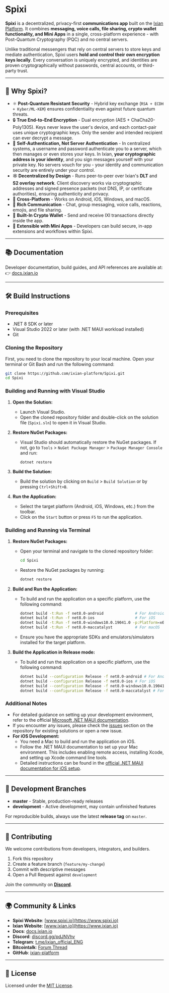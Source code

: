 ﻿# Spixi

**Spixi** is a decentralized, privacy-first **communications app** built on the [Ixian Platform](https://www.ixian.io).
It combines **messaging, voice calls, file sharing, crypto wallet functionality, and Mini Apps** in a single,
cross-platform experience - with Post-Quantum Cryptography (PQC) and no central servers.

Unlike traditional messengers that rely on central servers to store keys and mediate authentication, Spixi users **hold and
control their own encryption keys locally**. Every conversation is uniquely encrypted, and identities are proven cryptographically
without passwords, central accounts, or third-party trust.

---

## 🚀 Why Spixi?

* ⚛️ **Post-Quantum Resistant Security** - Hybrid key exchange (`RSA + ECDH + Kyber/ML-KEM`) ensures confidentiality even against
future quantum threats.
* 🔒 **True End-to-End Encryption** - Dual encryption (AES + ChaCha20-Poly1305). Keys never leave the user's device, and each
contact-pair uses unique cryptographic keys. Only the sender and intended recipient can ever decrypt a message.
* 🧬 **Self-Authentication, Not Server Authentication** - In centralized systems, a username and password authenticate you to a
server, which then manages or even stores your keys. In Ixian, **your cryptographic address is your identity**, and you sign
messages yourself with your private key. No servers vouch for you - your identity and communication security are entirely under
your control.
* 🕸️ **Decentralized by Design** - Runs peer-to-peer over Ixian's **DLT** and **S2 overlay network**. Client discovery works
via cryptographic addresses and signed presence packets (not DNS, IP, or certificate authorities), ensuring authenticity and
privacy.
* 📱 **Cross-Platform** - Works on Android, iOS, Windows, and macOS.
* 💬 **Rich Communication** - Chat, group messaging, voice calls, reactions, emojis, and file sharing.
* 💸 **Built-In Crypto Wallet** - Send and receive IXI transactions directly inside the app.
* 🧩 **Extensible with Mini Apps** - Developers can build secure, in-app extensions and workflows within Spixi.

---

## 📚 Documentation

Developer documentation, build guides, and API references are available at:
👉 [docs.ixian.io](https://docs.ixian.io)

---

## 🛠️ Build Instructions

### Prerequisites

- .NET 8 SDK or later
- Visual Studio 2022 or later (with .NET MAUI workload installed)
- Git

### Cloning the Repository

First, you need to clone the repository to your local machine. Open your terminal or Git Bash and run the following command:

```bash
git clone https://github.com/ixian-platform/Spixi.git
cd Spixi
```

### Building and Running with Visual Studio

1. **Open the Solution:**
   - Launch Visual Studio.
   - Open the cloned repository folder and double-click on the solution file (`Spixi.sln`) to open it in Visual Studio.

2. **Restore NuGet Packages:**
   - Visual Studio should automatically restore the NuGet packages. If not, go to `Tools` > `NuGet Package Manager` > `Package Manager Console` and run:
     ```powershell
     dotnet restore
     ```

3. **Build the Solution:**
   - Build the solution by clicking on `Build` > `Build Solution` or by pressing `Ctrl+Shift+B`.

4. **Run the Application:**
   - Select the target platform (Android, iOS, Windows, etc.) from the toolbar.
   - Click on the `Start` button or press `F5` to run the application.

### Building and Running via Terminal

1. **Restore NuGet Packages:**
   - Open your terminal and navigate to the cloned repository folder:
     ```bash
     cd Spixi
     ```
   - Restore the NuGet packages by running:
     ```bash
     dotnet restore
     ```

2. **Build and Run the Application:**
   - To build and run the application on a specific platform, use the following command:
     ```bash
     dotnet build -t:Run -f net8.0-android              # For Android
     dotnet build -t:Run -f net8.0-ios                  # For iOS
     dotnet build -t:Run -f net8.0-windows10.0.19041.0 -p:Platform=x64  # For Windows
     dotnet build -t:Run -f net8.0-maccatalyst          # For macOS
     ```
   - Ensure you have the appropriate SDKs and emulators/simulators installed for the target platform.

3. **Build the Application in Release mode:**
   - To build and run the application on a specific platform, use the following command:
     ```bash
     dotnet build --configuration Release -f net8.0-android # For Android
     dotnet build --configuration Release -f net8.0-ios # For iOS
     dotnet build --configuration Release -f net8.0-windows10.0.19041.0 -p:Platform=x64  # For Windows
     dotnet build --configuration Release -f net8.0-maccatalyst # For macOS
     ```

### Additional Notes

- For detailed guidance on setting up your development environment, refer to the official [Microsoft .NET MAUI documentation](https://docs.microsoft.com/en-us/dotnet/maui/).
- If you encounter any issues, please check the [issues](https://github.com/ixian-platform/Spixi/issues) section on the repository for existing solutions or open a new issue.
- **For iOS Development:**
  - You need a Mac to build and run the application on iOS.
  - Follow the .NET MAUI documentation to set up your Mac environment. This includes enabling remote access, installing Xcode, and setting up Xcode command line tools.
  - Detailed instructions can be found in the [official .NET MAUI documentation for iOS setup](https://learn.microsoft.com/en-us/dotnet/maui/ios/pair-to-mac?view=net-maui-8.0).

---

## 🌱 Development Branches

* **master** - Stable, production-ready releases
* **development** - Active development, may contain unfinished features

For reproducible builds, always use the latest **release tag** on `master`.

---

## 🤝 Contributing

We welcome contributions from developers, integrators, and builders.

1. Fork this repository
2. Create a feature branch (`feature/my-change`)
3. Commit with descriptive messages
4. Open a Pull Request against `development`

Join the community on **[Discord](https://discord.gg/pdJNVhv)**.

---

## 🌍 Community & Links

* **Spixi Website**: [www.spixi.io](https://www.spixi.io)
* **Ixian Website**: [www.ixian.io](https://www.ixian.io)
* **Docs**: [docs.ixian.io](https://docs.ixian.io)
* **Discord**: [discord.gg/pdJNVhv](https://discord.gg/pdJNVhv)
* **Telegram**: [t.me/ixian\_official\_ENG](https://t.me/ixian_official_ENG)
* **Bitcointalk**: [Forum Thread](https://bitcointalk.org/index.php?topic=4631942.0)
* **GitHub**: [ixian-platform](https://www.github.com/ixian-platform)

---

## 📜 License

Licensed under the [MIT License](LICENSE).
